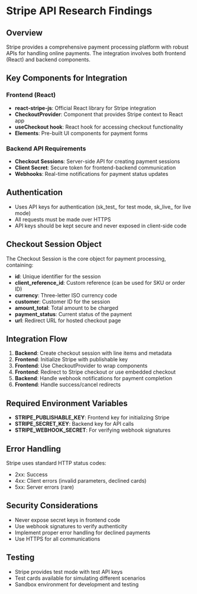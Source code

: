 # Stripe API Research Findings

## Overview
Stripe provides a comprehensive payment processing platform with robust APIs for handling online payments. The integration involves both frontend (React) and backend components.

## Key Components for Integration

### Frontend (React)
- **react-stripe-js**: Official React library for Stripe integration
- **CheckoutProvider**: Component that provides Stripe context to React app
- **useCheckout hook**: React hook for accessing checkout functionality
- **Elements**: Pre-built UI components for payment forms

### Backend API Requirements
- **Checkout Sessions**: Server-side API for creating payment sessions
- **Client Secret**: Secure token for frontend-backend communication
- **Webhooks**: Real-time notifications for payment status updates

## Authentication
- Uses API keys for authentication (sk_test_ for test mode, sk_live_ for live mode)
- All requests must be made over HTTPS
- API keys should be kept secure and never exposed in client-side code

## Checkout Session Object
The Checkout Session is the core object for payment processing, containing:
- **id**: Unique identifier for the session
- **client_reference_id**: Custom reference (can be used for SKU or order ID)
- **currency**: Three-letter ISO currency code
- **customer**: Customer ID for the session
- **amount_total**: Total amount to be charged
- **payment_status**: Current status of the payment
- **url**: Redirect URL for hosted checkout page

## Integration Flow
1. **Backend**: Create checkout session with line items and metadata
2. **Frontend**: Initialize Stripe with publishable key
3. **Frontend**: Use CheckoutProvider to wrap components
4. **Frontend**: Redirect to Stripe checkout or use embedded checkout
5. **Backend**: Handle webhook notifications for payment completion
6. **Frontend**: Handle success/cancel redirects

## Required Environment Variables
- **STRIPE_PUBLISHABLE_KEY**: Frontend key for initializing Stripe
- **STRIPE_SECRET_KEY**: Backend key for API calls
- **STRIPE_WEBHOOK_SECRET**: For verifying webhook signatures

## Error Handling
Stripe uses standard HTTP status codes:
- 2xx: Success
- 4xx: Client errors (invalid parameters, declined cards)
- 5xx: Server errors (rare)

## Security Considerations
- Never expose secret keys in frontend code
- Use webhook signatures to verify authenticity
- Implement proper error handling for declined payments
- Use HTTPS for all communications

## Testing
- Stripe provides test mode with test API keys
- Test cards available for simulating different scenarios
- Sandbox environment for development and testing

